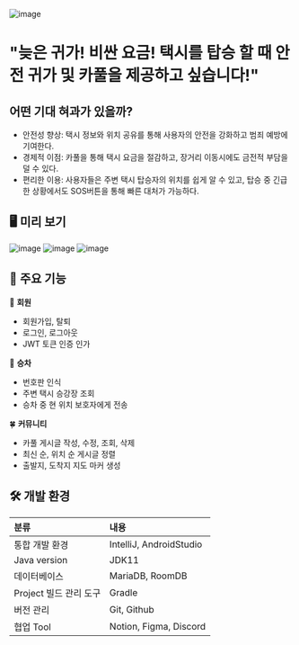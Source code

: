 ![image](https://github.com/jeonghyeon4782/taxi-project-back/assets/102511188/59073dd4-1a7e-45af-b337-8c2b29b74c2b)
# "늦은 귀가! 비싼 요금! 택시를 탑승 할 때 안전 귀가 및 카풀을 제공하고 싶습니다!"

## 어떤 기대 혀과가 있을까?
- 안전성 향상: 택시 정보와 위치 공유를 통해 사용자의 안전을 강화하고 범죄 예방에 기여한다.
- 경제적 이점: 카풀을 통해 택시 요금을 절감하고, 장거리 이동시에도 금전적 부담을 덜 수 있다.
- 편리한 이용: 사용자들은 주변 택시 탑승자의 위치를 쉽게 알 수 있고, 탑승 중 긴급한 상황에서도 SOS버튼을 통해 빠른 대처가 가능하다.

## 🖥️ 미리 보기
![image](https://github.com/jeonghyeon4782/taxi-project-back/assets/102511188/b927aef9-7b69-4dd9-9b47-c52096ac20ba)
![image](https://github.com/jeonghyeon4782/taxi-project-back/assets/102511188/3b52848c-2dcb-4004-b07a-6cdf0a090155)
![image](https://github.com/jeonghyeon4782/taxi-project-back/assets/102511188/f25046e2-c67a-43d3-8a3b-0a73867109b7)


## 👊 주요 기능

👤 **회원**
- 회원가입, 탈퇴
- 로그인, 로그아웃
- JWT 토큰 인증 인가

🎲 **승차**
- 번호판 인식
- 주변 택시 승강장 조회
- 승차 중 현 위치 보호자에게 전송

🍀 **커뮤니티**
- 카풀 게시글 작성, 수정, 조회, 삭제
- 최신 순, 위치 순 게시글 정렬
- 출발지, 도착지 지도 마커 생성

## 🛠️ 개발 환경
|분류|내용|
|:---|:---|
|통합 개발 환경|IntelliJ, AndroidStudio|
|Java version|JDK11|
|데이터베이스|MariaDB, RoomDB|
|Project 빌드 관리 도구|Gradle|
|버전 관리|Git, Github|
|협업 Tool|Notion, Figma, Discord|
